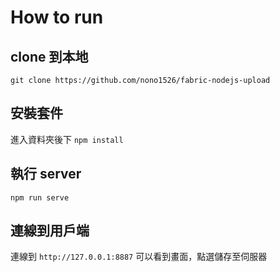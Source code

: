 # How to run
## clone 到本地
`git clone https://github.com/nono1526/fabric-nodejs-upload`
## 安裝套件
進入資料夾後下 `npm install`
## 執行 server
`npm run serve`
## 連線到用戶端
連線到 `http://127.0.0.1:8887`
可以看到畫面，點選儲存至伺服器
